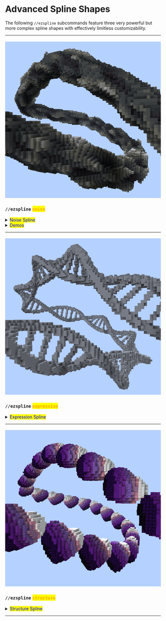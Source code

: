 # Advanced Spline Shapes

The following `//ezspline` subcommands feature three very powerful but more complex spline shapes with effectively limitless customizability.

***

#### ![](../../.gitbook/assets/SplinesNoise.png)

### `//ezspline` <mark style="color:orange;">`noise`</mark> <a href="#noise" id="noise"></a>

<details>

<summary><mark style="color:blue;">Noise Spline</mark></summary>

**`//ezsp noise`** <mark style="color:orange;">**`<palette>`**</mark> [**`<radii>`**](common-parameters.md#radii) <mark style="color:orange;">**`[noise]`**</mark> <mark style="color:orange;">**`[depth]`**</mark> [**`[-s <stretch>]`**](common-parameters.md#stretch-s-less-than-stretchfactor-greater-than) [**`[-t <angle>]`**](common-parameters.md#twist) [**`[-p <kbParameters>]`**](common-parameters.md#kb-parameters) [**`[-q <quality>]`**](common-parameters.md#quality) [**`[-n <normalMode>]`**](common-parameters.md#normal-mode) [**`[-h]`**](common-parameters.md#help-page)

Generates a noise-based spline along the selected positions.

* <mark style="color:orange;">**`<Palette>`**</mark>:
  * Specifies the blocks that the spline should be made out of.
* <mark style="color:orange;">**`[noise]`**</mark> (Default: "Perlin(Freq:2,z:0.5)"):
  * The noise that should be embedded along the spline path.
* <mark style="color:orange;">**`[depth]`**</mark> (Default: 0.7):
  * How deep the noise should cut into the cylinder-shaped spline. Depths approaching 0 approach the original cylinder-shaped spline, 0.5 means the noise may reach half the radius deep, and 1.0 means the full radius, reaching the center. Larger than 1.0 will result in a choppy look.
* <mark style="color:orange;">**`[-i <expression>]`**</mark> (Default: "`r=sqrt(x*x+y*y);t=(r-1)/d+1;f=r>1?1:(4*r*(r-1))^2;g=f*t+(1-f)*n;p=max((r-1)/min(d,1)+1,.001);(g>t)*p`"):
  * Advanced parameter for nerds. Ignore if this above looks scary.
  * This expression implements the functionality of the noise cutting into a cylinder at a certain relative `<depth>`. [Derivation](https://www.desmos.com/calculator/qw8fro1npf). If you _**really**_ want to, you can come up with a different expression here to get a different result. If you don't need custom noises just use `//ezspline expression` instead though.
  * Input parameters are _`x,y,z,n,d`_ whereby _`x,y,z`_ are assigned like in [//ezspline expression](advanced-spline-shapes.md#expression-spline), _`n`_ is the evaluation of the given `<noise>` at the coordinates _`x,y,z`_ and _`d`_ is the given `<depth>` parameter.
  * An alternative expression could be:
    * `r=sqrt(x*x+y*y);(r<1&&n>0.5)*max(n,0.01)`: If you only want the noise to be restricted to a cylinder shape

_The remaining arguments are outlined on the_ [_Common Parameters_](common-parameters.md) _subpage._

Example:

`//ezspline noise ##Grayscale 10`

<img src="../../.gitbook/assets/SplinesNoise.png" alt="" data-size="original">

</details>

<details>

<summary><mark style="color:blue;">Demos</mark></summary>

![](../../.gitbook/assets/SplinesNoise_example2.png)

Just a small, quick set of noise commands I threw together to show what the noise spline can do. \~eztaK

`//ezspline noise -##Magma 5,25 Ce(F:1.5,fO:1,cR:sub,M:OR,U:-.6) 0.6 -t 90`

![](../../.gitbook/assets/SplinesNoise_example3.png)

`//ezspline noise ##GrayWarm(3:11),251:8*15 25,10,25 Ce(F:1.6,fO:1,cD:r,cR:r,M:OR,L:-1.1,U:-.2) 0.4`

![](../../.gitbook/assets/SplinesNoise_example4.png)

`//ezspline noise -w Panes light_gray_stained_glass 20,15,25 Ce(f:1.4,z:.3,m:or,l:-1,u:-0.5) 3 -t 600 -i t=0.2;r=sqrt(x*x+y*y);m=1-abs(2*r-t-1)/abs(t-1);n<m&&r<1`

![](../../.gitbook/assets/SplinesNoise_example5.png)

`//ezspline noise ##Brown 20,12 Ce(f:4,cr:sub,cj:.8,m:or,u:-.5,l:-1.3) 0.2 -s 6 -t 20`

![](../../.gitbook/assets/SplinesNoise_example6.png)

`//ezspline noise -##GlowBlue(6:16) 20,12 Ce(f:2,cr:sub,m:or,u:-.55,l:-0.551,z:0.1) 0.9 -t 200`

![](../../.gitbook/assets/SplinesNoise_example7.png)

`//ezspline noise -w Slabs ##GrayCold(4:11),waxed_weathered_cut_copper 20 Ce(f:1.5,cr:sub,m:or,u:-0.85,l:-.5,y:0.3) -n UPRIGHT -i (x*x+n+y*y<1&&y<0)*(y+0.97)`

![](../../.gitbook/assets/SplinesNoise_example8.png)

</details>

***

#### ![](../../.gitbook/assets/SplinesExpression.png)

### `//ezspline` <mark style="color:orange;">`expression`</mark> <a href="#expression" id="expression"></a>

<details>

<summary><mark style="color:blue;">Expression Spline</mark></summary>

**`//ezsp expression`** <mark style="color:orange;">`<palette>`</mark> [**`<radii>`**](common-parameters.md#radii)[**`[-s <stretch>]`**](common-parameters.md#stretch-s-less-than-stretchfactor-greater-than) [**`[-t <angle>]`**](common-parameters.md#twist) [**`[-p <kbParameters>]`**](common-parameters.md#kb-parameters) [**`[-q <quality>]`**](common-parameters.md#quality) [**`[-n <normalMode>]`**](common-parameters.md#normal-mode) <mark style="color:orange;">**`[-z] [-o]`**</mark> [**`[-h]`**](common-parameters.md#help-page) <mark style="color:orange;">**`<expression...>`**</mark>

Generates a spline shaped by the given WorldEdit expression along the selected positions.

* <mark style="color:orange;">**`<Palette>`**</mark>:
  * Specifies the block palette.
* <mark style="color:orange;">**`[-z]`**</mark>:
  * Without setting this flag, the domain of the z-axis is 0 to the length of the spline divided by the radius. You may set this flag to normalize the z-Axis, that runs along the path of the spline, to the \[-1,1] domain.
* <mark style="color:orange;">**`[-o]`**</mark>:
  * By default, expression output maps >0..1 to the palette. Use this flag to instead map the output to whole numbers.
* <mark style="color:orange;">**`<expression...>`**</mark>:
  * [A WorldEdit expression](https://worldedit.enginehub.org/en/latest/usage/other/expressions/). Input variables are
    * -1 ≤ _`x`_ ≤ 1
    * -1 ≤ _`y`_ ≤ 1
    * 0 ≤ _`z`_ ≤ L, whereby L is the length of the spline divided by its radius.
    * or -1 ≤ _`z`_ ≤ 1, if you're using the `-z` flag.
  * Output is either a normalized palette index (0,1] or if using the -o flag (0,P] whereby P is the number of blocks in the palette. Note that <=0 means not placing any block.

_The remaining arguments are outlined on the_ [_Common Parameters_](common-parameters.md) _subpage._

Example:

`//ezspline expression clay 10 -t 90 R=0.2;r=0.1;w=0.7;s=0.5;sqrt((abs(x)-w)^2+y^2)<R||sqrt(((z+1)%s-r)^2+y^2)<r&&abs(x)<w`

Expression by [imhols](https://twitter.com/imhols1)

<img src="../../.gitbook/assets/SplinesExpression.png" alt="" data-size="original">

</details>

***

#### ![](../../.gitbook/assets/SplinesStructure_example1.png)

### `//ezspline` <mark style="color:orange;">`structure`</mark> <a href="#structure" id="structure"></a>

<details>

<summary><mark style="color:blue;">Structure Spline</mark></summary>

**`//ezsp structure`** <mark style="color:orange;">**`<structure>`**</mark> [**`[radii]`**](common-parameters.md#radii)[**`[-s <stretch>]`**](common-parameters.md#stretch-s-less-than-stretchfactor-greater-than) [**`[-t <angle>]`**](common-parameters.md#twist) [**`[-p <kbParameters>]`**](common-parameters.md#kb-parameters) [**`[-q <quality>]`**](common-parameters.md#quality) [**`[-n <normalMode>]`**](common-parameters.md#normal-mode) <mark style="color:orange;">**`[-z]`**</mark> [**`[-h]`**](common-parameters.md#help-page)

Embeds a structure along the path defined by the selected convex region.

* <mark style="color:orange;">**`<structure>`**</mark>:
  * The shape/clipboard/schematic to embed along the path. See [available-structures.md](../placement/available-structures.md "mention").
* <mark style="color:orange;">**`[-z]`**</mark>:
  * Normalizes the Z-Axis, which results in exactly one structure being stretched out throughout the entire length of the path.

The structure will be placed in its Z-direction facing along the path. Multiple instances will be repeated one after another as often as its bounding box fits, unless you use `-z`, in which case one instance of the structure will be stretched across the whole length of the path.

Specifically for `//ezsp structure`, if the [`[radii]`](common-parameters.md#radii) argument is left out, we will automatically calculate the radius at which the structure is generated at its original/inherent size.

_The remaining arguments are outlined on the_ [_Common Parameters_](common-parameters.md) _subpage._

**Examples**:

`//ezsp structure TS(P:##GlowPurple,S:Heart,T:=(z+y)*.4+.5) 12`

<img src="../../.gitbook/assets/SplinesStructure_example1.png" alt="" data-size="original">

</details>

***
